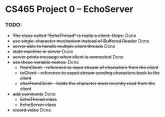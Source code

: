 # CS465 Project 0 – EchoServer
### TODO: 
* <del>The class called "EchoThread" is really a client. Oops.</del> Done
* <del>use single-character mechanism instead of Buffered Reader</del> Done
* <del>server able to handle multiple client threads</del> Done
* <del>state machine in server </del> Done
* <del>server prints message when client is connected</del> Done
* <del>use these variable names:</del> Done
  * <del>fromClient – reference to input stream of characters from the client</del>
  * <del>toClient – reference to ouput stream sending characters back to the client</del>
  * <del>charFromClient – holds the character most recently read from the client</del>
* <del>add comments</del> Done
  * <del>EchoThread class</del>
  * <del>EchoServer class</del>
* <del>record video</del> Done
